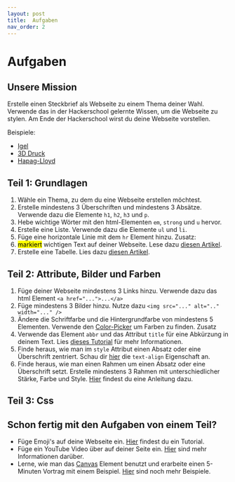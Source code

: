 ```yaml
---
layout: post
title:  Aufgaben
nav_order: 2
---
```

# Aufgaben

## Unsere Mission
Erstelle einen Steckbrief als Webseite zu einem Thema deiner Wahl. Verwende das in der Hackerschool gelernte Wissen, um die Webseite zu stylen. Am Ende der Hackerschool wirst du deine Webseite vorstellen.

Beispiele:
- [Igel](https://hapag-lloyd-inspires.github.io/examples/HLHackerSchool25Dekarz/)
- [3D Druck](https://hapag-lloyd-inspires.github.io/examples/Beispiel%20Steckbrief%203D-Druck/)
- [Hapag-Lloyd](https://hapag-lloyd-inspires.github.io/examples/hapag-lloyd-1/)

## Teil 1: Grundlagen

1. Wähle ein Thema, zu dem du eine Webseite erstellen möchtest.
2. Erstelle mindestens 3 Überschriften und mindestens 3 Absätze. Verwende dazu die Elemente `h1`, `h2`, `h3` und `p`.
3. Hebe wichtige Wörter mit den html-Elementen `em`, `strong` und `u` hervor.
4. Erstelle eine Liste. Verwende dazu die Elemente `ul` und `li`.
5. Füge eine horizontale Linie mit dem `hr` Element hinzu.
Zusatz:
6. <mark>markiert</mark> wichtigen Text auf deiner Webseite. Lese dazu [diesen Artikel](https://developer.mozilla.org/de/docs/Web/HTML/Reference/Elements/mark).
7. Erstelle eine Tabelle. Lies dazu [diesen Artikel](https://www.w3schools.com/html/html_tables.asp).

## Teil 2: Attribute, Bilder und Farben
1. Füge deiner Webseite mindestens 3 Links hinzu. Verwende dazu das html Element `<a href="...">...</a>`
2. Füge mindestens 3 Bilder hinzu. Nutze dazu `<img src="..." alt=".." width="..." />`
3. Ändere die Schriftfarbe und die Hintergrundfarbe von mindestens 5 Elementen. Verwende den [Color-Picker](https://www.w3schools.com/colors/colors_picker.asp) um Farben zu finden.
Zusatz
3. Verwende das Element `abbr` und das Attribut `title` für eine Abkürzung in deinem Text. Lies [dieses Tutorial](https://www.w3schools.com/html/html_quotation_elements.asp) für mehr Informationen.
4. Finde heraus, wie man im `style` Attribut einen Absatz oder eine Überschrift zentriert. Schau dir [hier](https://www.w3schools.com/css/css_text_align.asp) die `text-align` Eigenschaft an.
5. Finde heraus, wie man einen Rahmen um einen Absatz oder eine Überschrift setzt. Erstelle mindestens 3 Rahmen mit unterschiedlicher Stärke, Farbe und Style. [Hier](https://www.w3schools.com/css/css_border.asp) findest du eine Anleitung dazu.

## Teil 3: Css


## Schon fertig mit den Aufgaben von einem Teil?
- Füge Emoji's auf deine Webseite ein. [Hier](https://www.w3schools.com/html/html_emojis.asp) findest du ein Tutorial.
- Füge ein YouTube Video über auf deiner Seite ein. [Hier](https://www.w3schools.com/html/html_youtube.asp) sind mehr Informationen darüber.
- Lerne, wie man das [Canvas](https://www.w3schools.com/html/html5_canvas.asp) Element benutzt und erarbeite einen 5-Minuten Vortrag mit einem Beispiel. [Hier](https://www.w3schools.com/tags/ref_canvas.asp) sind noch mehr Beispiele.